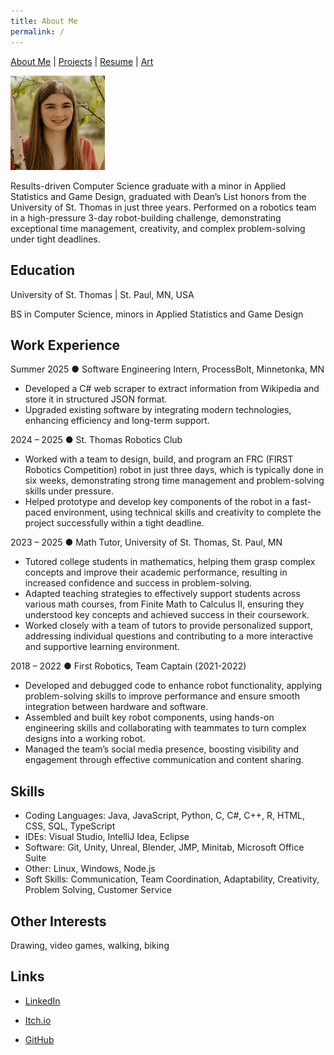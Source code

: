 ```yaml
---
title: About Me
permalink: /
---
```

<head>
  <link rel="shortcut icon" type="image/x-icon" href="favicon.ico">
</head>

[About Me](/index.md/) | [Projects](/Projects.md/) |  [Resume](/Resume.md/) | [Art](/Art.md/)

<img src="assets/portrait.jpg" alt="Portrait Image" width="30%" height="auto">

Results-driven Computer Science graduate with a minor in Applied Statistics
and Game Design, graduated with Dean’s List honors from the University of St. Thomas in just three
years. Performed on a robotics team in a high-pressure 3-day robot-building challenge,
demonstrating exceptional time management, creativity, and complex problem-solving under tight
deadlines.

## Education
University of St. Thomas | St. Paul, MN, USA

BS in Computer Science, minors in Applied Statistics and Game Design 

## Work Experience
Summer 2025 ●  Software Engineering Intern, ProcessBolt, Minnetonka, MN
- Developed a C# web scraper to extract information from Wikipedia and store it in structured JSON format.
- Upgraded existing software by integrating modern technologies, enhancing efficiency and long-term support.

2024 – 2025 ● St. Thomas Robotics Club
- Worked with a team to design, build, and program an FRC (FIRST Robotics Competition)
robot in just three days, which is typically done in six weeks, demonstrating strong time
management and problem-solving skills under pressure.
- Helped prototype and develop key components of the robot in a fast-paced environment, using
technical skills and creativity to complete the project successfully within a tight deadline.

2023 – 2025 ● Math Tutor, University of St. Thomas, St. Paul, MN
- Tutored college students in mathematics, helping them grasp complex concepts and improve
their academic performance, resulting in increased confidence and success in
problem-solving.
- Adapted teaching strategies to effectively support students across various math courses, from
Finite Math to Calculus II, ensuring they understood key concepts and achieved success in
their coursework.
- Worked closely with a team of tutors to provide personalized support, addressing individual
questions and contributing to a more interactive and supportive learning environment.

2018 – 2022 ● First Robotics, Team Captain (2021-2022)
- Developed and debugged code to enhance robot functionality, applying problem-solving skills
to improve performance and ensure smooth integration between hardware and software.
- Assembled and built key robot components, using hands-on engineering skills and
collaborating with teammates to turn complex designs into a working robot.
- Managed the team’s social media presence, boosting visibility and engagement through
effective communication and content sharing.

## Skills 
- Coding Languages: Java, JavaScript, Python, C, C#, C++, R, HTML, CSS, SQL, TypeScript
- IDEs: Visual Studio, IntelliJ Idea, Eclipse
- Software: Git, Unity, Unreal, Blender, JMP, Minitab, Microsoft Office Suite
- Other: Linux, Windows, Node.js
- Soft Skills: Communication, Team Coordination, Adaptability, Creativity, Problem Solving, Customer Service

## Other Interests
Drawing, video games, walking, biking

## Links 
- [LinkedIn](https://www.linkedin.com/in/tiyler-gratz-181b39303/)

- [Itch.io](https://tiylergratz.itch.io/)

- [GitHub](https://github.com/TiylerGratz)
